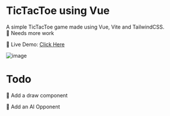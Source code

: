 # TicTacToe using Vue
A simple TicTacToe game made using Vue, Vite and TailwindCSS.<br>
🚧 Needs more work

🚀 Live Demo: <a href ="vuetictac.netlify.app/">Click Here</a>

![image](https://user-images.githubusercontent.com/70198692/155707757-7b26f35c-3736-497d-ac79-aa478c4e87ce.png)

# Todo
📝 Add a draw component

📝 Add an AI Opponent

